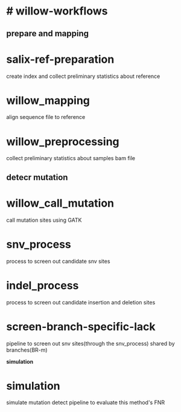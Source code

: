 **# willow-workflows**
==================================================
**prepare and mapping**
---------------------------------------------
# salix-ref-preparation
create index and collect preliminary statistics about reference

# willow_mapping
align sequence file to reference

# willow_preprocessing
collect preliminary statistics about samples bam file

**detecr mutation**
--------------------------------------------
# willow_call_mutation
call mutation sites using GATK

# snv_process
process to screen out candidate snv sites

# indel_process 
process to screen out candidate insertion and deletion sites

# screen-branch-specific-lack
pipeline to screen out snv sites(through the snv_process) shared by branches(BR-m)

**simulation**
# simulation
simulate mutation detect pipeline to evaluate this method's FNR

